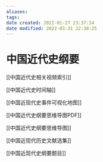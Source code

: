 ```yaml
---
aliases: 
tags: 
date created: 2022-01-27 23:37:14
date modified: 2022-03-31 22:38:25
---
```


# 中国近代史纲要

[[中国近代史相关视频索引]]

[[中国近代史时间轴]]

[[中国近现代史事件可视化地图]]

[[中国近代史纲要思维导图PDF]]

[[中国近代史纲要思维导图]]

[[中国近现代历史文献选集]]

[[中国近现代史纲要题目]]
